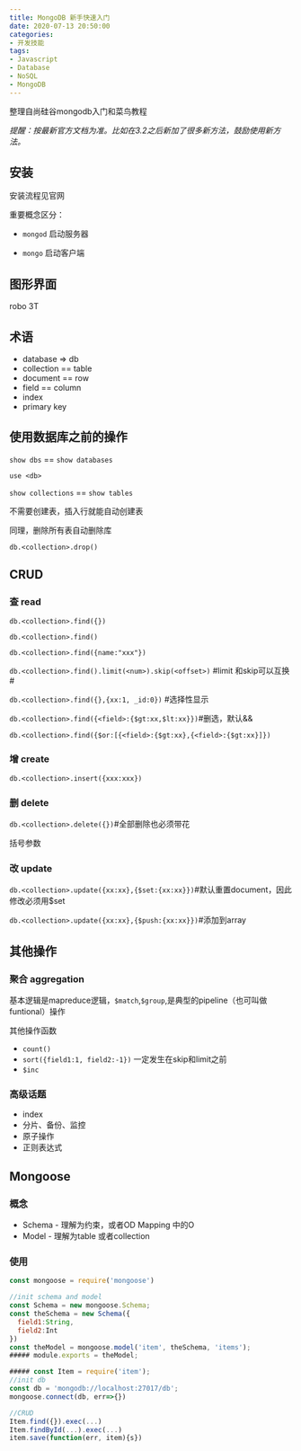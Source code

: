 ```yaml
---
title: MongoDB 新手快速入门
date: 2020-07-13 20:50:00
categories:
- 开发技能
tags:
- Javascript
- Database
- NoSQL
- MongoDB
---
```


整理自尚硅谷mongodb入门和菜鸟教程

 _提醒：按最新官方文档为准。比如在3.2之后新加了很多新方法，鼓励使用新方法。_

## 安装 

安装流程见官网

重要概念区分：

- `mongod` 启动服务器

- `mongo` 启动客户端

## 图形界面

robo 3T

## 术语

- database => db
- collection == table
- document == row
- field == column
- index
- primary key

## 使用数据库之前的操作

`show dbs` == `show databases`

`use <db>`

`show collections` == `show tables`

不需要创建表，插入行就能自动创建表

同理，删除所有表自动删除库

`db.<collection>.drop()`

## CRUD

### 查 read

`db.<collection>.find({})`

`db.<collection>.find()`

`db.<collection>.find({name:"xxx"})`

`db.<collection>.find().limit(<num>).skip(<offset>)` #limit 和skip可以互换#

`db.<collection>.find({},{xx:1, _id:0})` #选择性显示

`db.<collection>.find({<field>:{$gt:xx,$lt:xx}})`#删选，默认&&

`db.<collection>.find({$or:[{<field>:{$gt:xx},{<field>:{$gt:xx}]})`

### 增 create

`db.<collection>.insert({xxx:xxx})`

### 删 delete

`db.<collection>.delete({})`#全部删除也必须带花

括号参数

### 改 update

`db.<collection>.update({xx:xx},{$set:{xx:xx}})`#默认重置document，因此修改必须用$set

`db.<collection>.update({xx:xx},{$push:{xx:xx}})`#添加到array

## 其他操作

### 聚合 aggregation

基本逻辑是mapreduce逻辑，`$match`,`$group`,是典型的pipeline（也可叫做funtional）操作

其他操作函数
- `count()`
- `sort({field1:1, field2:-1})` 一定发生在skip和limit之前
- `$inc`

### 高级话题

- index
- 分片、备份、监控
- 原子操作
- 正则表达式

## Mongoose

### 概念

- Schema - 理解为约束，或者OD Mapping 中的O
- Model - 理解为table 或者collection

### 使用

```javascript
const mongoose = require('mongoose')

//init schema and model
const Schema = new mongoose.Schema;
const theSchema = new Schema({
  field1:String,
  field2:Int
})
const theModel = mongoose.model('item', theSchema, 'items');
##### module.exports = theModel;

##### const Item = require('item');
//init db
const db = 'mongodb://localhost:27017/db';
mongoose.connect(db, err=>{})

//CRUD
Item.find({}).exec(...)
Item.findById(...).exec(...)
item.save(function(err, item){s})

```

